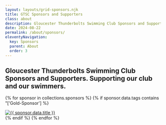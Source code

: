 ```yaml
---
layout: layouts/grid-sponsors.njk
title: GTSC Sponsors and Supporters
class: about
description: Gloucester Thunderbolts Swimming Club Sponsors and Supporters. Supporting our club and our swimmers.
date: 2024-08-22
permalink: /about/sponsors/
eleventyNavigation:
  key: Sponsors
  parent: About
  order: 3
---
```

## Gloucester Thunderbolts Swimming Club Sponsors and Supporters. Supporting our club and our swimmers.

{% for sponsor in collections.sponsors %}
  {% if sponsor.data.tags contains "['Gold-Sponsor'] %}
    <div class="sponsor">
      <a href="{{ sponsor.data.website }}" target="_blank">
        <img src="{{ sponsor.data.logo }}" alt="{{ sponsor.data.title }}" />
      </a>
    </div>
  {% endif %}
{% endfor %}

```


